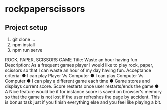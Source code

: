 # rockpaperscissors
## Project setup
1. git clone ...
2. npm install
3. npm run serve

ROCK, PAPER, SCISSORS GAME
Title: Waste an hour having fun
Description: As a frequent games player I would like to play rock, paper, scissors so that I can waste an hour
of my day having fun.
Acceptance criteria:
● I can play Player Vs Computer
● I can play Computer Vs Computer
● I can play a different game each time
● Game stores and displays current score. Score restarts once user restarts/ends the game
● A Nice feature would be if for instance score is saved on browser's memory so that the game is
not lost if the user refreshes the page by accident. This is bonus task just if you finish
everything else and you feel like playing a bit.